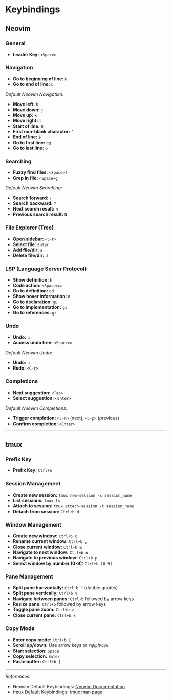 # Keybindings

## Neovim

### General
- **Leader Key:** `<Space>`

### Navigation
- **Go to beginning of line:** `H`
- **Go to end of line:** `L`

*Default Neovim Navigation:*
- **Move left:** `h`
- **Move down:** `j`
- **Move up:** `k`
- **Move right:** `l`
- **Start of line:** `0`
- **First non-blank character:** `^`
- **End of line:** `$`
- **Go to first line:** `gg`
- **Go to last line:** `G`

### Searching
- **Fuzzy find files:** `<Space>f`
- **Grep in file:** `<Space>g`

*Default Neovim Searching:*
- **Search forward:** `/`
- **Search backward:** `?`
- **Next search result:** `n`
- **Previous search result:** `N`

### File Explorer (Tree)
- **Open sidebar:** `<C-P>`
- **Select file:** `Enter`
- **Add file/dir:** `a`
- **Delete file/dir:** `d`

### LSP (Language Server Protocol)
- **Show definition:** `K`
- **Code action:** `<Space>ca`
- **Go to definition:** `gd`
- **Show hover information:** `K`
- **Go to declaration:** `gD`
- **Go to implementation:** `gi`
- **Go to references:** `gr`

### Undo
- **Undo:** `u`
- **Access undo tree:** `<Space>u`

*Default Neovim Undo:*
- **Undo:** `u`
- **Redo:** `<C-r>`

### Completions
- **Next suggestion:** `<Tab>`
- **Select suggestion:** `<Enter>`

*Default Neovim Completions:*
- **Trigger completion:** `<C-n>` (next), `<C-p>` (previous)
- **Confirm completion:** `<Enter>`

---

## tmux

### Prefix Key
- **Prefix Key:** `Ctrl+a`

### Session Management
- **Create new session:** `tmux new-session -s session_name`
- **List sessions:** `tmux ls`
- **Attach to session:** `tmux attach-session -t session_name`
- **Detach from session:** `Ctrl+b d`

### Window Management
- **Create new window:** `Ctrl+b c`
- **Rename current window:** `Ctrl+b ,`
- **Close current window:** `Ctrl+b &`
- **Navigate to next window:** `Ctrl+b n`
- **Navigate to previous window:** `Ctrl+b p`
- **Select window by number (0-9):** `Ctrl+b [0-9]`

### Pane Management
- **Split pane horizontally:** `Ctrl+b "` (double quotes)
- **Split pane vertically:** `Ctrl+b %`
- **Navigate between panes:** `Ctrl+b` followed by arrow keys
- **Resize pane:** `Ctrl+b` followed by arrow keys
- **Toggle pane zoom:** `Ctrl+b z`
- **Close current pane:** `Ctrl+b x`

### Copy Mode
- **Enter copy mode:** `Ctrl+b [`
- **Scroll up/down:** Use arrow keys or `PgUp`/`PgDn`
- **Start selection:** `Space`
- **Copy selection:** `Enter`
- **Paste buffer:** `Ctrl+b ]`

---

*References:*
- Neovim Default Keybindings: [Neovim Documentation](https://neovim.io/doc/user/quickref.html)
- tmux Default Keybindings: [tmux man page](https://man7.org/linux/man-pages/man1/tmux.1.html)

